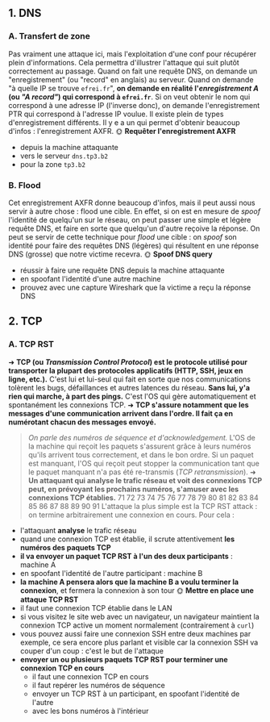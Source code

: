 ## 1. DNS
### A. Transfert de zone
Pas vraiment une attaque ici, mais l'exploitation d'une conf pour récupérer plein d'informations.
Cela permettra d'illustrer l'attaque qui suit plutôt correctement au passage.
Quand on fait une requête DNS, on demande un "enregistrement" (ou "record" en anglais) au serveur. Quand on demande "à quelle IP se trouve `efrei.fr`", **on demande en réalité l'*enregistrement A* (ou *"A record"*) qui correspond à `efrei.fr`**.
Si on veut obtenir le nom qui correspond à une adresse IP (l'inverse donc), on demande l'enregistrement PTR qui correspond à l'adresse IP voulue.
Il existe plein de types d'enregistrement différents. Il y e a un qui permet d'obtenir beaucoup d'infos : l'enregistrement AXFR.
🌞 **Requêter l'enregistrement AXFR**
- depuis la machine attaquante
- vers le serveur `dns.tp3.b2`
- pour la zone `tp3.b2`
### B. Flood
Cet enregistrement AXFR donne beaucoup d'infos, mais il peut aussi nous servir à autre chose : flood une cible.
En effet, si on est en mesure de *spoof* l'identité de quelqu'un sur le réseau, on peut passer une simple et légère requête DNS, et faire en sorte que quelqu'un d'autre reçoive la réponse.
On peut se servir de cette technique pour *flood* une cible : on *spoof* son identité pour faire des requêtes DNS (légères) qui résultent en une réponse DNS (grosse) que notre victime recevra. 
🌞 **Spoof DNS query**
- réussir à faire une requête DNS depuis la machine attaquante
- en spoofant l'identité d'une autre machine
- prouvez avec une capture Wireshark que la victime a reçu la réponse DNS
## 2. TCP
### A. TCP RST
➜ **TCP (ou *Transmission Control Protocol*) est le protocole utilisé pour transporter la plupart des protocoles applicatifs (HTTP, SSH, jeux en ligne, etc.).**
C'est lui et lui-seul qui fait en sorte que nos communications tolèrent les bugs, défaillances et autres latences du réseau.
**Sans lui, y'a rien qui marche, à part des pings.** C'est l'OS qui gère automatiquement et spontanément les connexions TCP.
➜ **TCP s'assure notamment que les messages d'une communication arrivent dans l'ordre. Il fait ça en numérotant chacun des messages envoyé.**
> *On parle des numéros de séquence et d'acknowledgement.*
L'OS de la machine qui reçoit les paquets s'assurent grâce à leurs numéros qu'ils arrivent tous correctement, et dans le bon ordre.
Si un paquet est manquant, l'OS qui reçoit peut stopper la communication tant que le paquet manquant n'a pas été re-transmis (*TCP retransmission*).
➜ **Un attaquant qui analyse le trafic réseau et voit des connexions TCP peut, en prévoyant les prochains numéros, s'amuser avec les connexions TCP établies.**
71
72
73
74
75
76
77
78
79
80
81
82
83
84
85
86
87
88
89
90
91
L'attaque la plus simple est la TCP RST attack : on termine arbitrairement une connexion en cours.
Pour cela :
- l'attaquant **analyse** le trafic réseau
- quand une connexion TCP est établie, il scrute attentivement **les numéros des paquets TCP**
- **il va envoyer un paquet TCP RST à l'un des deux participants** : machine A
- en spoofant l'identité de l'autre participant : machine B
- **la machine A pensera alors que la machine B a voulu terminer la connexion**, et fermera la connexion à son tour
🌞 **Mettre en place une attaque TCP RST**
- il faut une connexion TCP établie dans le LAN
- si vous visitez le site web avec un navigateur, un navigateur maintient la connexion TCP active un moment normalement (contrairement à `curl`)
- vous pouvez aussi faire une connexion SSH entre deux machines par exemple, ce sera encore plus parlant et visible car la connexion SSH va couper d'un coup : c'est le but de l'attaque
- **envoyer un ou plusieurs paquets TCP RST pour terminer une connexion TCP en cours**
  - il faut une connexion TCP en cours
  - il faut repérer les numéros de séquence
  - envoyer un TCP RST à un participant, en spoofant l'identité de l'autre
  - avec les bons numéros à l'intérieur
